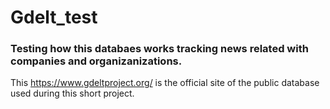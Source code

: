 # Gdelt_test
### Testing how this databaes works tracking news related with companies and organizanizations. 

This https://www.gdeltproject.org/ is the official site of the public database used during this short project.
